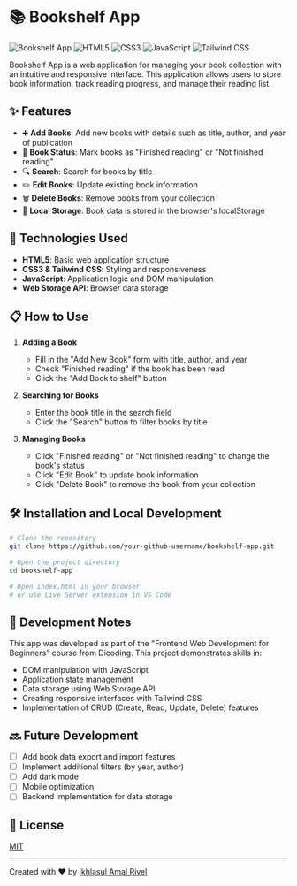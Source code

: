 # 📚 Bookshelf App

![Bookshelf App](https://img.shields.io/badge/Bookshelf-App-blue)
![HTML5](https://img.shields.io/badge/HTML5-E34F26?style=flat&logo=html5&logoColor=white)
![CSS3](https://img.shields.io/badge/CSS3-1572B6?style=flat&logo=css3&logoColor=white)
![JavaScript](https://img.shields.io/badge/JavaScript-F7DF1E?style=flat&logo=javascript&logoColor=black)
![Tailwind CSS](https://img.shields.io/badge/Tailwind_CSS-38B2AC?style=flat&logo=tailwind-css&logoColor=white)

Bookshelf App is a web application for managing your book collection with an intuitive and responsive interface. This application allows users to store book information, track reading progress, and manage their reading list.

## ✨ Features

- ➕ **Add Books**: Add new books with details such as title, author, and year of publication
- 🔄 **Book Status**: Mark books as "Finished reading" or "Not finished reading"
- 🔍 **Search**: Search for books by title
- ✏️ **Edit Books**: Update existing book information
- 🗑️ **Delete Books**: Remove books from your collection
- 💾 **Local Storage**: Book data is stored in the browser's localStorage

## 🚀 Technologies Used

- **HTML5**: Basic web application structure
- **CSS3 & Tailwind CSS**: Styling and responsiveness
- **JavaScript**: Application logic and DOM manipulation
- **Web Storage API**: Browser data storage

## 📋 How to Use

1. **Adding a Book**
   - Fill in the "Add New Book" form with title, author, and year
   - Check "Finished reading" if the book has been read
   - Click the "Add Book to shelf" button

2. **Searching for Books**
   - Enter the book title in the search field
   - Click the "Search" button to filter books by title

3. **Managing Books**
   - Click "Finished reading" or "Not finished reading" to change the book's status
   - Click "Edit Book" to update book information
   - Click "Delete Book" to remove the book from your collection

<!-- ## 💻 Demo

[Access App Demo](https://your-github-username.github.io/bookshelf-app/)

![App Screenshot](https://via.placeholder.com/800x400?text=Bookshelf+App+Screenshot) -->

## 🛠️ Installation and Local Development

```bash
# Clone the repository
git clone https://github.com/your-github-username/bookshelf-app.git

# Open the project directory
cd bookshelf-app

# Open index.html in your browser
# or use Live Server extension in VS Code
```

## 📝 Development Notes

This app was developed as part of the "Frontend Web Development for Beginners" course from Dicoding. This project demonstrates skills in:

- DOM manipulation with JavaScript
- Application state management
- Data storage using Web Storage API
- Creating responsive interfaces with Tailwind CSS
- Implementation of CRUD (Create, Read, Update, Delete) features

## 🔜 Future Development

- [ ] Add book data export and import features
- [ ] Implement additional filters (by year, author)
- [ ] Add dark mode
- [ ] Mobile optimization
- [ ] Backend implementation for data storage

## 📄 License

[MIT](https://choosealicense.com/licenses/mit/)

---

Created with ❤️ by [Ikhlasul Amal Rivel](https://github.com/amalrivel)
